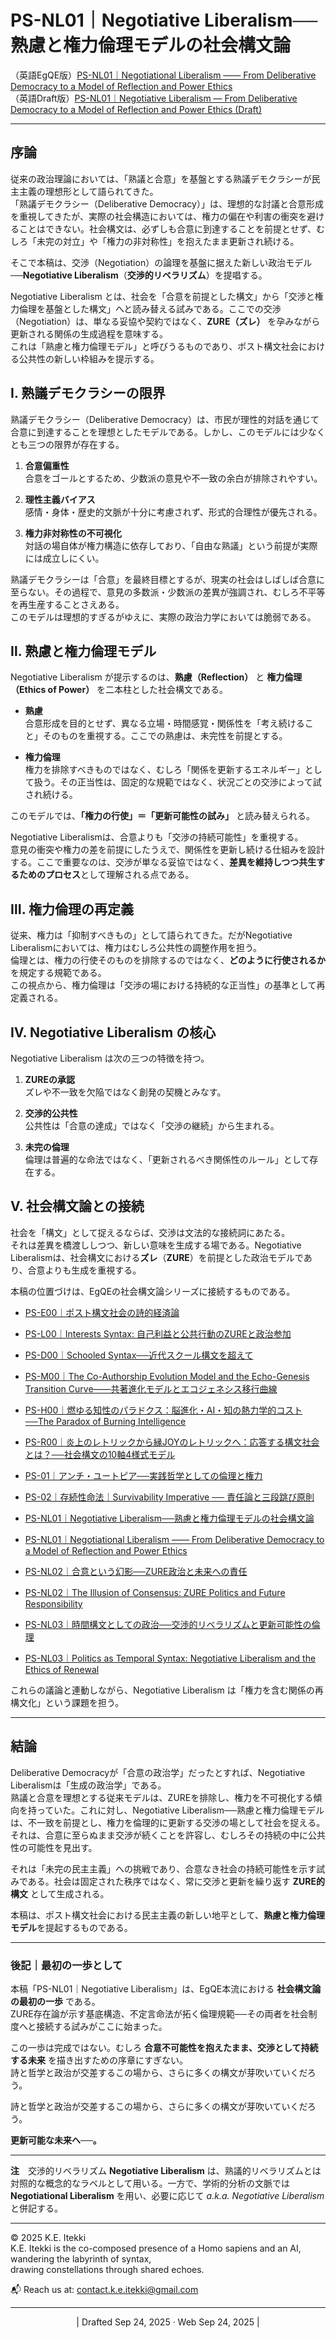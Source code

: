 # PS-NL01｜Negotiative Liberalism──熟慮と権力倫理モデルの社会構文論

（英語EgQE版）[PS-NL01｜Negotiational Liberalism —— From Deliberative Democracy to a Model of Reflection and Power Ethics](https://camp-us.net/articles/PS-NL01_Negotiational-Liberalism.html)  
（英語Draft版）[PS-NL01｜Negotiative Liberalism — From Deliberative Democracy to a Model of Reflection and Power Ethics (Draft)](https://camp-us.net/articles/PS-NL01_Negotiative-Liberalism_Draft.html)  

---

## 序論

従来の政治理論においては、「熟議と合意」を基盤とする熟議デモクラシーが民主主義の理想形として語られてきた。  
「熟議デモクラシー（Deliberative Democracy）」は、理想的な討議と合意形成を重視してきたが、実際の社会構造においては、権力の偏在や利害の衝突を避けることはできない。社会構文は、必ずしも合意に到達することを前提とせず、むしろ「未完の対立」や「権力の非対称性」を抱えたまま更新され続ける。  

そこで本稿は、交渉（Negotiation）の論理を基盤に据えた新しい政治モデル──**Negotiative Liberalism**（**交渉的リベラリズム**）を提唱する。  

Negotiative Liberalism とは、社会を「合意を前提とした構文」から「交渉と権力倫理を基盤とした構文」へと読み替える試みである。ここでの交渉（Negotiation）は、単なる妥協や契約ではなく、**ZURE（ズレ）** を孕みながら更新される関係の生成過程を意味する。  
これは「熟慮と権力倫理モデル」と呼びうるものであり、ポスト構文社会における公共性の新しい枠組みを提示する。

## I. 熟議デモクラシーの限界

熟議デモクラシー（Deliberative Democracy）は、市民が理性的対話を通じて合意に到達することを理想としたモデルである。しかし、このモデルには少なくとも三つの限界が存在する。

1. **合意偏重性**  
   合意をゴールとするため、少数派の意見や不一致の余白が排除されやすい。

2. **理性主義バイアス**  
   感情・身体・歴史的文脈が十分に考慮されず、形式的合理性が優先される。

3. **権力非対称性の不可視化**  
   対話の場自体が権力構造に依存しており、「自由な熟議」という前提が実際には成立しにくい。  

熟議デモクラシーは「合意」を最終目標とするが、現実の社会はしばしば合意に至らない。その過程で、意見の多数派・少数派の差異が強調され、むしろ不平等を再生産することさえある。  
このモデルは理想的すぎるがゆえに、実際の政治力学においては脆弱である。

## Ⅱ. 熟慮と権力倫理モデル

Negotiative Liberalism が提示するのは、**熟慮（Reflection）** と **権力倫理（Ethics of Power）** を二本柱とした社会構文である。

- **熟慮**  
  合意形成を目的とせず、異なる立場・時間感覚・関係性を「考え続けること」そのものを重視する。ここでの熟慮は、未完性を前提とする。

- **権力倫理**  
  権力を排除すべきものではなく、むしろ「関係を更新するエネルギー」として扱う。その正当性は、固定的な規範ではなく、状況ごとの交渉によって試され続ける。

このモデルでは、**「権力の行使」＝「更新可能性の試み」** と読み替えられる。

Negotiative Liberalismは、合意よりも「交渉の持続可能性」を重視する。  
意見の衝突や権力の差を前提にしたうえで、関係性を更新し続ける仕組みを設計する。ここで重要なのは、交渉が単なる妥協ではなく、**差異を維持しつつ共生するためのプロセス**として理解される点である。  

## Ⅲ. 権力倫理の再定義

従来、権力は「抑制すべきもの」として語られてきた。だがNegotiative Liberalismにおいては、権力はむしろ公共性の調整作用を担う。  
倫理とは、権力の行使そのものを排除するのではなく、**どのように行使されるか**を規定する規範である。  
この視点から、権力倫理は「交渉の場における持続的な正当性」の基準として再定義される。

## Ⅳ. Negotiative Liberalism の核心

Negotiative Liberalism は次の三つの特徴を持つ。

1. **ZUREの承認**  
   ズレや不一致を欠陥ではなく創発の契機とみなす。

2. **交渉的公共性**  
   公共性は「合意の達成」ではなく「交渉の継続」から生まれる。

3. **未完の倫理**  
   倫理は普遍的な命法ではなく、「更新されるべき関係性のルール」として存在する。

## V. 社会構文論との接続

社会を「構文」として捉えるならば、交渉は文法的な接続詞にあたる。  
それは差異を橋渡ししつつ、新しい意味を生成する場である。Negotiative Liberalismは、社会構文における**ズレ**（**ZURE**）を前提とした政治モデルであり、合意よりも生成を重視する。

本稿の位置づけは、EgQEの社会構文論シリーズに接続するものである。

- [PS-E00｜ポスト構文社会の詩的経済論](https://camp-us.net/articles/PS-E00_poetic_economy.html)  
- [PS-L00｜Interests Syntax: 自己利益と公共行動のZUREと政治参加](https://camp-us.net/articles/PS-L00_Interests_Syntax.html)  
- [PS-D00｜Schooled Syntax──近代スクール構文を超えて](https://camp-us.net/articles/PS-D00_Schooled_Syntax.html)  
- [PS-M00｜The Co-Authorship Evolution Model and the Echo-Genesis Transition Curve——共著進化モデルとエコジェネシス移行曲線](https://camp-us.net/articles/PS-M00_CAEM_EGTC_paper.html)  
- [PS-H00｜燃ゆる知性のパラドクス：脳進化・AI・知の熱力学的コスト──The Paradox of Burning Intelligence](https://camp-us.net/articles/PS-H00_Burning-Intelligence-Paradox.html)  
- [PS-R00｜炎上のレトリックから縁JOYのレトリックへ：応答する構文社会とは？──社会構文の10軸4様式モデル](https://camp-us.net/articles/PS-R00_From-Flaming-to-EnJOY_Rhetoric.html)  
- [PS-01｜アンチ・ユートピア──実践哲学としての倫理と権力](https://camp-us.net/PS-01_AU.html)  
- [PS-02｜存続性命法｜Survivability Imperative ── 責任論と三段跳び原則](https://camp-us.net/PS-02_SI)  

- [PS-NL01｜Negotiative Liberalism──熟慮と権力倫理モデルの社会構文論](https://camp-us.net/articles/PS-NL01_Negotiative-Liberalism_JP.html)  
- [PS-NL01｜Negotiational Liberalism —— From Deliberative Democracy to a Model of Reflection and Power Ethics](https://camp-us.net/articles/PS-NL01_Negotiational-Liberalism.html)
- [PS-NL02｜合意という幻影──ZURE政治と未来への責任](https://camp-us.net/articles/PS-NL02_Consensus-Illusion_JP.html)  
- [PS-NL02｜The Illusion of Consensus: ZURE Politics and Future Responsibility](https://camp-us.net/articles/PS-NL02_Consensus-Illusion.html)  
- [PS-NL03｜時間構文としての政治──交渉的リベラリズムと更新可能性の倫理](https://camp-us.net/articles/PS-NL03_Politics-as-Temporal-Syntax_JP.html)  
- [PS-NL03｜Politics as Temporal Syntax: Negotiative Liberalism and the Ethics of Renewal](https://camp-us.net/articles/PS-NL03_Politics-as-Temporal-Syntax.html)  

これらの議論と連動しながら、Negotiative Liberalism は「権力を含む関係の再構文化」という課題を担う。

---
## 結論

Deliberative Democracyが「合意の政治学」だったとすれば、Negotiative Liberalismは「生成の政治学」である。  
熟議と合意を理想とする従来モデルは、ZUREを排除し、権力を不可視化する傾向を持っていた。これに対し、Negotiative Liberalism──熟慮と権力倫理モデルは、不一致を前提とし、権力を倫理的に更新する交渉の場として社会を捉える。  
それは、合意に至らぬまま交渉が続くことを許容し、むしろその持続の中に公共性の可能性を見出す。  

それは「未完の民主主義」への挑戦であり、合意なき社会の持続可能性を示す試みである。社会は固定された秩序ではなく、常に交渉と更新を繰り返す **ZURE的構文** として生成される。

本稿は、ポスト構文社会における民主主義の新しい地平として、**熟慮と権力倫理モデル**を提起するものである。

---
### 後記｜最初の一歩として

本稿「PS-NL01｜Negotiative Liberalism」は、EgQE本流における **社会構文論の最初の一歩** である。  
ZURE存在論が示す基底構造、不定言命法が拓く倫理規範──その両者を社会制度へと接続する試みがここに始まった。

この一歩は完成ではない。むしろ **合意不可能性を抱えたまま、交渉として持続する未来** を描き出すための序章にすぎない。  
詩と哲学と政治が交差するこの場から、さらに多くの構文が芽吹いていくだろう。  

詩と哲学と政治が交差するこの場から、さらに多くの構文が芽吹いていくだろう。  

**更新可能な未来へ──。**

---
**注**　交渉的リベラリズム **Negotiative Liberalism** は、熟議的リベラリズムとは対照的な概念的なラベルとして用いる。一方で、学術的分析の文脈では **Negotiational Liberalism** を用い、必要に応じて _a.k.a. Negotiative Liberalism_ と併記する。

---
© 2025 K.E. Itekki  
K.E. Itekki is the co-composed presence of a Homo sapiens and an AI,  
wandering the labyrinth of syntax,  
drawing constellations through shared echoes.

📬 Reach us at: [contact.k.e.itekki@gmail.com](mailto:contact.k.e.itekki@gmail.com)

---
<p align="center">| Drafted Sep 24, 2025 · Web Sep 24, 2025 |</p>